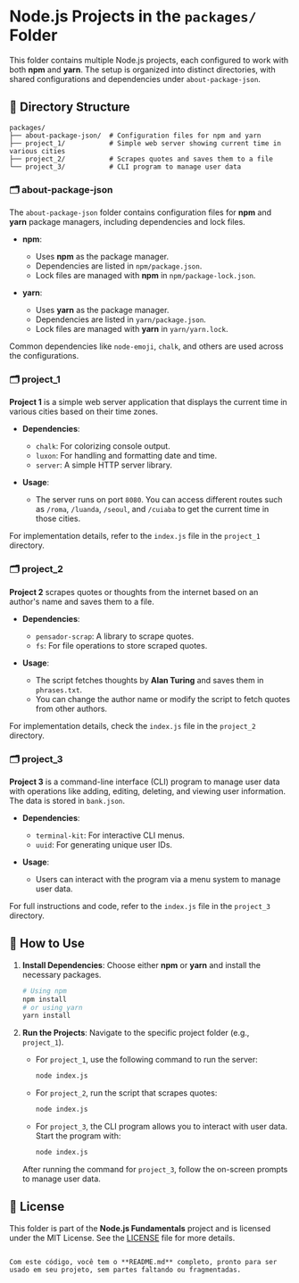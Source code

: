 # Node.js Projects in the `packages/` Folder

This folder contains multiple Node.js projects, each configured to work with both **npm** and **yarn**. The setup is organized into distinct directories, with shared configurations and dependencies under `about-package-json`.

## 📁 Directory Structure

```
packages/
├── about-package-json/  # Configuration files for npm and yarn
├── project_1/           # Simple web server showing current time in various cities
├── project_2/           # Scrapes quotes and saves them to a file
└── project_3/           # CLI program to manage user data
```

### 🗂 **about-package-json**

The `about-package-json` folder contains configuration files for **npm** and **yarn** package managers, including dependencies and lock files.

- **npm**:

  - Uses **npm** as the package manager.
  - Dependencies are listed in `npm/package.json`.
  - Lock files are managed with **npm** in `npm/package-lock.json`.

- **yarn**:
  - Uses **yarn** as the package manager.
  - Dependencies are listed in `yarn/package.json`.
  - Lock files are managed with **yarn** in `yarn/yarn.lock`.

Common dependencies like `node-emoji`, `chalk`, and others are used across the configurations.

### 🗂 **project_1**

**Project 1** is a simple web server application that displays the current time in various cities based on their time zones.

- **Dependencies**:

  - `chalk`: For colorizing console output.
  - `luxon`: For handling and formatting date and time.
  - `server`: A simple HTTP server library.

- **Usage**:
  - The server runs on port `8080`. You can access different routes such as `/roma`, `/luanda`, `/seoul`, and `/cuiaba` to get the current time in those cities.

For implementation details, refer to the `index.js` file in the `project_1` directory.

### 🗂 **project_2**

**Project 2** scrapes quotes or thoughts from the internet based on an author's name and saves them to a file.

- **Dependencies**:

  - `pensador-scrap`: A library to scrape quotes.
  - `fs`: For file operations to store scraped quotes.

- **Usage**:
  - The script fetches thoughts by **Alan Turing** and saves them in `phrases.txt`.
  - You can change the author name or modify the script to fetch quotes from other authors.

For implementation details, check the `index.js` file in the `project_2` directory.

### 🗂 **project_3**

**Project 3** is a command-line interface (CLI) program to manage user data with operations like adding, editing, deleting, and viewing user information. The data is stored in `bank.json`.

- **Dependencies**:

  - `terminal-kit`: For interactive CLI menus.
  - `uuid`: For generating unique user IDs.

- **Usage**:
  - Users can interact with the program via a menu system to manage user data.

For full instructions and code, refer to the `index.js` file in the `project_3` directory.

## 🚀 How to Use

1. **Install Dependencies**:
   Choose either **npm** or **yarn** and install the necessary packages.

   ```bash
   # Using npm
   npm install
   # or using yarn
   yarn install
   ```

2. **Run the Projects**:
   Navigate to the specific project folder (e.g., `project_1`).

   - For `project_1`, use the following command to run the server:

     ```bash
     node index.js
     ```

   - For `project_2`, run the script that scrapes quotes:

     ```bash
     node index.js
     ```

   - For `project_3`, the CLI program allows you to interact with user data. Start the program with:

     ```bash
     node index.js
     ```

   After running the command for `project_3`, follow the on-screen prompts to manage user data.

## 📄 License

This folder is part of the **Node.js Fundamentals** project and is licensed under the MIT License. See the [LICENSE](LICENSE) file for more details.

```

Com este código, você tem o **README.md** completo, pronto para ser usado em seu projeto, sem partes faltando ou fragmentadas.
```
